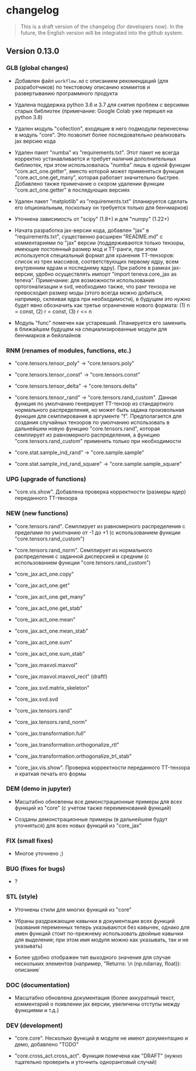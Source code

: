 # changelog

> This is a draft version of the changelog (for developers now). In the future, the English version will be integrated into the github system.



## Version 0.13.0


### GLB (global changes)

- Добавлен файл `workflow.md` с описанием рекомендаций (для разработчиков) по текстовому описанию коммитов и развертыванию программного продукта

- Удалена поддержка python 3.6 и 3.7 для снятия проблем с версиями старых библиотек (примечание: Google Colab уже перешел на python 3.8)

- Удален модуль "collection", входящие в него подмодули перенесены в модуль "core". Это позволит более последовательно реализовать jax версию кода

- Удален пакет "numba" из "requirements.txt". Этот пакет не всегда корректно устанавливается и требует наличия дополнительных библиотек, при этом использовалась "numba" лишь в одной функции "core.act_one.getter", вместо которой может применяться функция "core.act_one.get_many", которая работает значительно быстрее. Добавлено также примечание о скором удалении функции "core.act_one.getter" в последующих версиях

- Удален пакет "matplotlib" из "requirements.txt" (планируется сделать его опциональным, поскольку он требуется только для бенчмарков)

- Уточнена зависимость от "scipy" (1.8+) и для "numpy" (1.22+)

- Начата разработка jax-версии кода, добавлен "jax" в "requirements.txt", существенно расширен "README.md" с комментариями по "jax" версии (поддерживаются только тензоры, имеющие постоянный размер мод и TT-ранги, при этом используется специальный формат для хранения TT-тензоров: список из трех массивов, соответствующих первому ядру, всем внутренним ядрам и последнему ядру). При работе в рамках jax-версии, удобно осуществлять импорт "import teneva.core_jax as teneva". Примечание: для возможности использования ортогонализации и svd, необходимо также, что ранг тензора не превосходил размер моды (этого всегда можно добиться, например, склеивая ядра при необходимости), в будущем это нужно будет явно обозначить как третье ограничение нового формата: (1) n = const, (2) r = const, (3) r <= n

- Модуль "func" помечен как устаревший. Планируется его заменить в ближайшем будущем на специализированные модули для бенчмарков и бейзлайнов


### RNM (renames of modules, functions, etc.)

- "core.tensors.tensor_poly" -> "core.tensors.poly"

- "core.tensors.tensor_const" -> "core.tensors.const"

- "core.tensors.tensor_delta" -> "core.tensors.delta"

- "core.tensors.tensor_rand" -> "core.tensors.rand_custom". Данная функция по умолчанию генерирует TT-тензор из стандартного нормального распределения, но может быть задана произвольная функция для семплирования в аргументе "f". Предполагается для создания случайных тензоров по умолчанию использовать в дальнейшем новую функцию "core.tensors.rand", которая семплирует из равномерного распределения, а функцию "core.tensors.rand_custom" применять только при необходимости

- "core.stat.sample_ind_rand" -> "core.sample.sample"

- "core.stat.sample_ind_rand_square" -> "core.sample.sample_square"


### UPG (upgrade of functions)

- "core.vis.show". Добавлена проверка корректности (размеры ядер) переданного TT-тензора


### NEW (new functions)

- "core.tensors.rand". Семплирует из равномерного распределения с пределами по умолчанию от -1 до +1 (с использованием функции "core.tensors.rand_custom")

- "core.tensors.rand_norm". Семплирует из нормального распределения с заданной дисперсией и средним (с использованием функции "core.tensors.rand_custom")

- "core_jax.act_one.copy"

- "core_jax.act_one.get"

- "core_jax.act_one.get_many"

- "core_jax.act_one.get_stab"

- "core_jax.act_one.mean"

- "core_jax.act_one.mean_stab"

- "core_jax.act_one.sum"

- "core_jax.act_one.sum_stab"

- "core_jax.maxvol.maxvol"

- "core_jax.maxvol.maxvol_rect" (draft!)

- "core_jax.svd.matrix_skeleton"

- "core_jax.svd.svd

- "core_jax.tensors.rand"

- "core_jax.tensors.rand_norm"

- "core_jax.transformation.full"

- "core_jax.transformation.orthogonalize_rtl"

- "core_jax.transformation.orthogonalize_trl_stab"

- "core_jax.vis.show". Проверка корректности переданного TT-тензора и краткая печать его формы


### DEM (demo in jupyter)

- Масштабно обновлены все демонстрационные примеры для всех функций из "core" (с учетом также переименований функций)

- Созданы демонстрационные примеры (в дальнейшем будут уточняться) для всех новых функций из "core_jax"


### FIX (small fixes)

- Многое уточнено ;)


### BUG (fixes for bugs)

- ?


### STL (style)

- Уточнены стили для многих функций из "core"

- Убраны раздражающие кавычки в документации всех функций (названия переменных теперь указываются без кавычек, однако для имен функций стоит по-прежнему использовать двойные кавычки для выделения; при этом имя модуля можно как указывать, так и не указывать)

- Более удобно отображен тип выходного значения для случая нескольких элементов (например, "Returns: \n (np.ndarray, float)): описание`


### DOC (documentation)

- Масштабно обновлена документация (более аккуратный текст, комментарий о появлении jax версии, увеличены отступы между функциями и т.д.)


### DEV (development)

- "core.core". Несколько функций в модуле не имеют документацию и демо, добавлено "TODO"

- "core.cross_act.cross_act". Функция помечена как "DRAFT" (нужно тщательно проверить и уточнить одноранговый случай)

